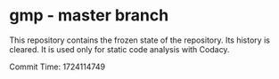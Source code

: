 # gmp - master branch

This repository contains the frozen state of the repository.
Its history is cleared. It is used only for static code
analysis with Codacy.

Commit Time: 1724114749